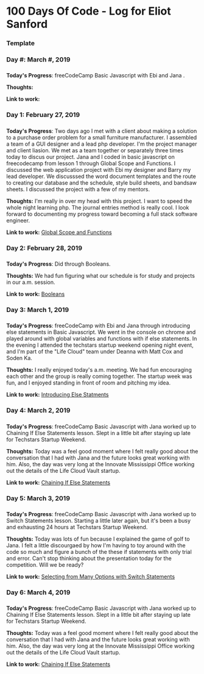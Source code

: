 # 100 Days Of Code - Log for Eliot Sanford

### Template
### Day #: March #, 2019
#####

**Today's Progress**: freeCodeCamp Basic Javascript with Ebi and Jana . 

**Thoughts:** 

**Link to work:** <a href="#"></a>

### Day 1: February 27, 2019
#####

**Today's Progress**: Two days ago I met with a client about making a solution to a purchase order problem for a small furniture manufacturer. I assembled a team of a GUI designer and a lead php developer. I'm the project manager and client liasion. We met as a team together or separately three times today to discus our project. Jana and I coded in basic javascript on freecodecamp from lesson 1 through Global Scope and Functions. I discussed the web application project with Ebi my designer and Barry my lead developer. We discusssed the word document templates and the route to creating our database and the schedule, style build sheets, and bandsaw sheets. I discussed the project with a few of my mentors. 

**Thoughts:** I'm really in over my head with this project. I want to speed the whole night learning php. The journal entries method is really cool. I look forward to documenting my progress toward becoming a full stack software engineer. 

**Link to work:** <a href="https://techieeliot.github.io/100-days-of-code/global-scope-and-functions.json">Global Scope and Functions</a>

### Day 2: February 28, 2019
#####

**Today's Progress**: Did through Booleans.

**Thoughts:** We had fun figuring what our schedule is for study and projects in our a.m. session.

**Link to work:** <a href="https://learn.freecodecamp.org/javascript-algorithms-and-data-structures/basic-javascript/understanding-boolean-values">Booleans</a>

### Day 3: March 1, 2019
#####

**Today's Progress**: freeCodeCamp with Ebi and Jana through introducing else statements in Basic Javascript. We went in the console on chrome and played around with global variables and functions with if else statements. In the evening I attended the techstars startup weekend opening night event, and I'm part of the "Life Cloud" team under Deanna with Matt Cox and Soden Ka.

**Thoughts:** I really enjoyed today's a.m. meeting. We had fun encouraging each other and the group is really coming together. The startup week was fun, and I enjoyed standing in front of room and pitching my idea.

**Link to work:** <a href="https://learn.freecodecamp.org/javascript-algorithms-and-data-structures/basic-javascript/introducing-else-statements">Introducing Else Statments</a>

### Day 4: March 2, 2019
#####

**Today's Progress**: freeCodeCamp Basic Javascript with Jana worked up to Chaining If Else Statements lesson. Slept in a little bit after staying up late for Techstars Startup Weekend.

**Thoughts:** Today was a feel good moment where I felt really good about the conversation that I had with Jana and the future looks great working with him. Also, the day was very long at the Innovate Mississippi Office working out the details of the Life Cloud Vault startup.

**Link to work:** <a href="https://learn.freecodecamp.org/javascript-algorithms-and-data-structures/basic-javascript/chaining-if-else-statements">Chaining If Else Statements</a>

### Day 5: March 3, 2019
#####

**Today's Progress**: freeCodeCamp Basic Javascript with Jana worked up to Switch Statements lesson. Starting a little later again, but it's been a busy and exhausting 24 hours at Techstars Startup Weekend.

**Thoughts:** Today was lots of fun because I explained the game of golf to Jana. I felt a little discourgaed by how I'm having to toy around with the code so much and figure a bunch of the these if statements with only trial and error. Can't stop thinking about the presentation today for the competition. Will we be ready?

**Link to work:** <a href="https://learn.freecodecamp.org/javascript-algorithms-and-data-structures/basic-javascript/selecting-from-many-options-with-switch-statements">Selecting from Many Options with Switch Statements</a>

### Day 6: March 4, 2019
#####

**Today's Progress**: freeCodeCamp Basic Javascript with Jana worked up to Chaining If Else Statements lesson. Slept in a little bit after staying up late for Techstars Startup Weekend.

**Thoughts:** Today was a feel good moment where I felt really good about the conversation that I had with Jana and the future looks great working with him. Also, the day was very long at the Innovate Mississippi Office working out the details of the Life Cloud Vault startup.

**Link to work:** <a href="https://learn.freecodecamp.org/javascript-algorithms-and-data-structures/basic-javascript/chaining-if-else-statements">Chaining If Else Statements</a>





      
